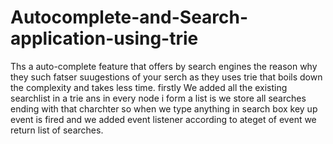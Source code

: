# Autocomplete-and-Search-application-using-trie
Ths a auto-complete feature that offers by search engines the reason why they such fatser suugestions of your serch as they uses trie that boils down the complexity
and takes less time.
firstly We added all the existing searchlist in a trie ans in every node i form a list is we store all searches ending with that charchter
so when we type anything in search box key up event is fired and we added event listener according to ateget of event we return list of searches. 
